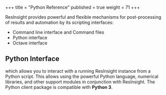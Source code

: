 +++
title = "Python Reference"
published = true
weight = 71
+++

ResInsight provides powerful and flexible mechanisms for post-processing of results and automation by its scripting interfaces:

- Command line interface and Command files
- Python interface
- Octave interface

## Python Interface
which allows you to interact with a running ResInsight instance from a Python script. 
This allows using the powerful Python language, numerical libraries, and other support modules in conjunction with ResInsight. The Python client package is compatible with **Python 3**.


